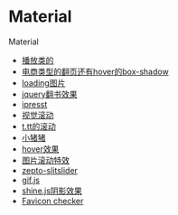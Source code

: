 Material
========

Material


* [播放类的](http://daxue.qq.com/open/detail/id/39)
* [电商类型的翻页还有hover的box-shadow](http://hd.mi.com/webfile/zt/hd/2014061102/index.html#goodslist)
* [loading图片](http://su.bdimg.com/static/superplus/img/loading_deadaef0.gif)
* [jquery翻书效果](http://www.iteye.com/news/26863)
* [ipresst](http://www.ipresst.com/)
* [视觉滚动](http://alvarotrigo.com/fullPage/#4thpage)
* [t.tt的滚动](http://www.smartisan.com/#/design)
* [小猪猪](http://e.xingdian.com/savings/)
* [hover效果](http://codecloud.net/show/HoverEffectIdeas/HoverEffectIdeas/index.html)
* [图片滚动特效](http://www.jssor.com/demos/image-gallery.html)
* [zepto-slitslider](https://github.com/cyclegtx/zepto-slitslider/tree/master/js)
* [gif.js](https://github.com/jnordberg/gif.js)
* [shine.js阴影效果](http://bigspaceship.github.io/shine.js/)
* [Favicon checker](http://realfavicongenerator.net)
